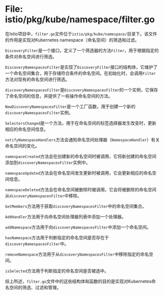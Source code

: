 # File: istio/pkg/kube/namespace/filter.go

在Istio项目中，`filter.go`文件位于`istio/pkg/kube/namespace/`目录下。该文件的作用是实现对Kubernetes namespace（命名空间）的筛选和过滤。

`DiscoveryFilter`是一个接口，定义了一个筛选器的方法`Filter`，用于根据指定的条件对命名空间进行筛选。

`DiscoveryNamespacesFilter`是实现了`DiscoveryFilter`接口的结构体，它维护了一个命名空间集合，用于存储符合条件的命名空间。在初始化时，会调用`Filter`方法对现有的命名空间进行筛选。

`discoveryNamespacesFilter`是`DiscoveryNamespacesFilter`的一个实例，它保存了命名空间的信息，并提供了一些操作命名空间的方法。

`NewDiscoveryNamespacesFilter`是一个工厂函数，用于创建一个新的`discoveryNamespacesFilter`实例。

`SelectorsChanged`是一个方法，用于在命名空间的标签选择器发生改变时，更新相应的命名空间信息。

`notifyNamespaceHandlers`方法会通知命名空间处理器（`NamespaceHandler`）有关命名空间的变化。

`namespaceCreated`方法会在创建新的命名空间时被调用，它将新创建的命名空间添加到`discoveryNamespacesFilter`实例中。

`namespaceUpdated`方法会在命名空间发生更新时被调用，它会更新相应的命名空间信息。

`namespaceDeleted`方法会在命名空间被删除时被调用，它会将被删除的命名空间从`discoveryNamespacesFilter`中移除。

`GetMembers`方法用于获取`discoveryNamespacesFilter`中的命名空间集合。

`AddHandler`方法用于向命名空间处理器列表中添加一个处理器。

`addNamespace`方法用于向`discoveryNamespacesFilter`中添加一个命名空间。

`hasNamespace`方法用于判断指定的命名空间是否存在于`discoveryNamespacesFilter`中。

`removeNamespace`方法用于从`discoveryNamespacesFilter`中移除指定的命名空间。

`isSelected`方法用于判断指定的命名空间是否被选中。

综上所述，`filter.go`文件中的这些结构体和函数的目的是实现对Kubernetes命名空间的筛选、过滤和管理。

